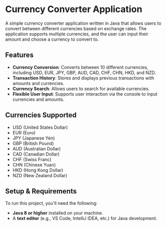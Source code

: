 # Currency Converter Application

A simple currency converter application written in Java that allows users to convert between different currencies based on exchange rates. The application supports multiple currencies, and the user can input their amount and choose a currency to convert to.

## Features

- **Currency Conversion**: Converts between 10 different currencies, including USD, EUR, JPY, GBP, AUD, CAD, CHF, CHN, HKD, and NZD.
- **Transaction History**: Stores and displays previous transactions with amounts and currencies.
- **Currency Search**: Allows users to search for available currencies.
- **Flexible User Input**: Supports user interaction via the console to input currencies and amounts.

## Currencies Supported

- USD (United States Dollar)
- EUR (Euro)
- JPY (Japanese Yen)
- GBP (British Pound)
- AUD (Australian Dollar)
- CAD (Canadian Dollar)
- CHF (Swiss Franc)
- CHN (Chinese Yuan)
- HKD (Hong Kong Dollar)
- NZD (New Zealand Dollar)

## Setup & Requirements

To run this project, you'll need the following:

- **Java 8 or higher** installed on your machine.
- A **text editor** (e.g., VS Code, IntelliJ IDEA, etc.) for Java development.

